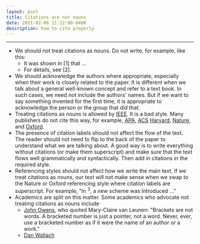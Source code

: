 ```yaml
---
layout: post
title: Citations are not nouns
date: 2021-02-06 11:12:00-0400
description: how to cite properly
---
```


***

- We should not treat citations as nouns. Do not write, for example, like this:
  - It was shown in [1] that ...
  - For details, see [2].
- We should acknowledge the authors where appropriate, especially when their work is closely related to the paper. It is different when we talk about a general well-known concept and refer to a text book. In such cases, we need not include the authors' names. But if we want to say something invented for the first time, it is appropriate to acknowledge the person or the group that did that.
- Treating citations as nouns is allowed by [IEEE](https://libraryguides.vu.edu.au/ieeereferencing/gettingstarted). It is a bad style. Many publishers do not cite this way, for example, [APA](https://apastyle.apa.org/style-grammar-guidelines/references/examples/journal-article-references), [ACS](https://www.concordia.ca/library/guides/chemistry/acs.html) [Harvard](https://libguides.mq.edu.au/referencing/Harvard), [Nature](https://www.nature.com/nature/for-authors/formatting-guide), and [Oxford](https://libguides.mq.edu.au/referencing/Oxford).
- The presence of citation labels should not affect the flow of the text. The reader should not need to flip to the back of the paper to understand what we are talking about. A good way is to write everything without citations (or make them superscript) and make sure that the text flows well grammatically and syntactically. Then add in citations in the required style.
- Referencing styles should not affect how we write the main text. If we treat citations as nouns, our text will not make sense when we swap to the Nature or Oxford referencing style where citation labels are superscript. For example, "In <sup>3</sup>, a new scheme was introduced ..."
- Academics are split on this matter. Some academics who advocate not treating citations as nouns include
	- [John Owens](https://www.ece.ucdavis.edu/~jowens/biberrors.html), who quoted Mary-Claire van Leunen: "Brackets are not words. A bracketed number is just a pointer, not a word. Never, ever, use a bracketed number as if it were the name of an author or a work."
	- [Dan Wallach](https://freedom-to-tinker.com/2011/02/25/public-service-rant-please-fix-your-bibliography/) 

